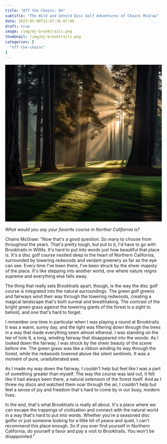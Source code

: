 ```yaml
---
title: "Off the Chains: 04"
subtitle: "The Wild and Untold Disc Golf Adventures of Chains McGraw"
date: 2023-05-08T11:47:16-07:00
draft: true
image: /img/mj-brooktrails.png
thumbnail: /img/mj-brooktrails.png
categories: [
  "off-the-chains"
]
---
```

![Sun rising with slight fog presenting sun rays through the Redwoods in the green fairway of a disc golf course](/img/mj-brooktrails.png)

*What would you say your favorite course in Norther California is?*

Chains McGraw: "Now that's a good question. So many to choose from throughout the years. That's pretty tough, but put to it, I'd have to go with Brooktrails in Willits. It's hard to put into words just how beautiful that place is. It's a disc golf course nestled deep in the heart of Northern California, surrounded by towering redwoods and verdant greenery as far as the eye can see. Every time I've been there, I've been struck by the sheer majesty of the place. It's like stepping into another world, one where nature reigns supreme and everything else falls away.

The thing that really sets Brooktrails apart, though, is the way the disc golf course is integrated into the natural surroundings. The green golf greens and fairways wind their way through the towering redwoods, creating a magical landscape that's both surreal and breathtaking. The contrast of the bright green grass against the towering giants of the forest is a sight to behold, and one that's hard to forget.

I remember one time in particular when I was playing a round at Brooktrails. It was a warm, sunny day, and the light was filtering down through the trees in a way that made everything seem almost ethereal. I was standing on the tee of hole 6, a long, winding fairway that disappeared into the woods. As I looked down the fairway, I was struck by the sheer beauty of the scene before me. The green grass was like a ribbon winding its way through the forest, while the redwoods towered above like silent sentinels. It was a moment of pure, unadulterated awe.

As I made my way down the fairway, I couldn't help but feel like I was a part of something greater than myself. The way the course was laid out, it felt like it had always been there, a natural extension of the forest itself. And as I threw my discs and watched them soar through the air, I couldn't help but feel a sense of joy and freedom that's hard to come by in our busy, modern lives.

In the end, that's what Brooktrails is really all about. It's a place where we can escape the trappings of civilization and connect with the natural world in a way that's hard to put into words. Whether you're a seasoned disc golfer or just someone looking for a little bit of peace and quiet, I can't recommend this place enough. So if you ever find yourself in Northern California, do yourself a favor and pay a visit to Brooktrails. You won't be disappointed."
